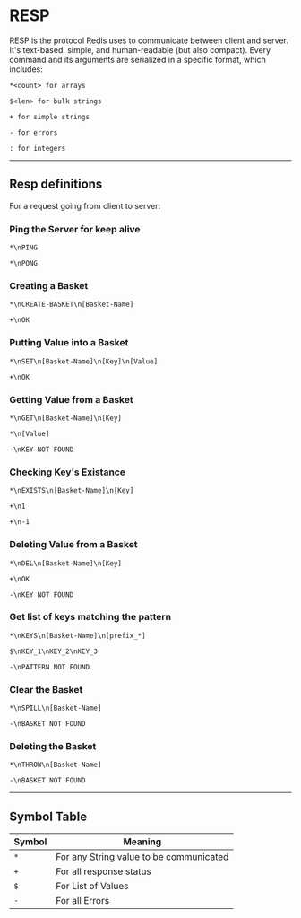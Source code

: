 # RESP 

RESP is the protocol Redis uses to communicate between client and server. It's text-based, simple, and human-readable (but also compact).
Every command and its arguments are serialized in a specific format, which includes:
```
*<count> for arrays

$<len> for bulk strings

+ for simple strings

- for errors

: for integers
```


---

## Resp definitions

For a request going from client to server:


### Ping the Server for keep alive
`*\nPING`

`*\nPONG`

### Creating a Basket
`*\nCREATE-BASKET\n[Basket-Name]`

`+\nOK`

### Putting Value into a Basket
`*\nSET\n[Basket-Name]\n[Key]\n[Value]`

`+\nOK`

### Getting Value from a Basket
`*\nGET\n[Basket-Name]\n[Key]`

`*\n[Value]`

`-\nKEY NOT FOUND`

### Checking Key's Existance
`*\nEXISTS\n[Basket-Name]\n[Key]`

`+\n1`

`+\n-1`

### Deleting Value from a Basket
`*\nDEL\n[Basket-Name]\n[Key]`

`+\nOK`

`-\nKEY NOT FOUND`

### Get list of keys matching the pattern
`*\nKEYS\n[Basket-Name]\n[prefix_*]`

`$\nKEY_1\nKEY_2\nKEY_3`

`-\nPATTERN NOT FOUND`

### Clear the Basket
`*\nSPILL\n[Basket-Name]`

`-\nBASKET NOT FOUND`

### Deleting the Basket
`*\nTHROW\n[Basket-Name]`

`-\nBASKET NOT FOUND`

---

## Symbol Table

| Symbol    | Meaning |
| -------- | ------- |
| `*`  | For any String value to be communicated  |
| `+` | For all response status     |
| `$`    | For List of Values    |
| `-`    | For all Errors    |
